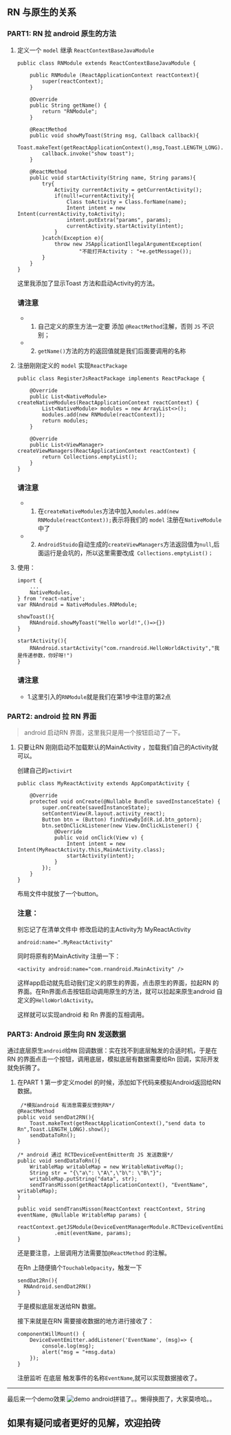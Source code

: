 ## RN 与原生的关系 ##

###  PART1:  RN 拉 android 原生的方法 ###

1.	定义一个 `model` 继承 `ReactContextBaseJavaModule`
	
		public class RNModule extends ReactContextBaseJavaModule {
		
		    public RNModule (ReactApplicationContext reactContext){
		        super(reactContext);
		    }
		
		    @Override
		    public String getName() {
		        return "RNModule";
		    }
		
		    @ReactMethod
		    public void showMyToast(String msg, Callback callback){
		        Toast.makeText(getReactApplicationContext(),msg,Toast.LENGTH_LONG).show();
		        callback.invoke("show toast");
		    }
		
		    @ReactMethod
		    public void startActivity(String name, String params){
		        try{
		            Activity currentActivity = getCurrentActivity();
		            if(null!=currentActivity){
		                Class toActivity = Class.forName(name);
		                Intent intent = new Intent(currentActivity,toActivity);
		                intent.putExtra("params", params);
		                currentActivity.startActivity(intent);
		            }
		        }catch(Exception e){
		            throw new JSApplicationIllegalArgumentException(
		                    "不能打开Activity : "+e.getMessage());
		        }
		    }
		}

	这里我添加了显示Toast 方法和启动Activity的方法。
	### 请注意 ###
	 
	- 1. 自己定义的原生方法一定要 添加 `@ReactMethod`注解，否则 `JS` 不识别；
	- 2. `getName()`方法的方的返回值就是我们后面要调用的名称
	

2.	注册刚刚定义的 `model` 实现`ReactPackage`
		
		public class RegisterJsReactPackage implements ReactPackage {
	
		    @Override
		    public List<NativeModule> createNativeModules(ReactApplicationContext reactContext) {
		        List<NativeModule> modules = new ArrayList<>();
		        modules.add(new RNModule(reactContext));
		        return modules;
		    }
		
		    @Override
		    public List<ViewManager> createViewManagers(ReactApplicationContext reactContext) {
		        return Collections.emptyList();
		    }
		}
	### 请注意 ###
		 
	- 1. 在`createNativeModules`方法中加入`modules.add(new RNModule(reactContext));`表示将我们的 `model` 注册在`NativeModule`中了
	- 2. `AndroidStuido`自动生成的`createViewManagers`方法返回值为`null`,后面运行是会坑的，所以这里需要改成` Collections.emptyList()；`

3.	使用：
		
		import {
		    ...
			NativeModules,
		} from 'react-native';		
		var RNAndroid = NativeModules.RNModule;
	
		showToast(){
	    	RNAndroid.showMyToast("Hello world!",()=>{})
	  	}
		
		startActivity(){
			RNAndroid.startActivity("com.rnandroid.HelloWorldActivity","我是传递参数，你好呀!")
	    }
	### 请注意 ###
	- 1.这里引入的`RNModule`就是我们在第1步中注意的第2点


	
###  PART2:  android 拉 RN 界面 ###

> android 启动RN 界面，这里我只是用一个按钮启动了一下。

1.	只要让RN 刚刚启动不加载默认的MainActivity ，加载我们自己的Activity就可以。

    创建自己的`activirt`

		public class MyReactActivity extends AppCompatActivity {
	
		    @Override
		    protected void onCreate(@Nullable Bundle savedInstanceState) {
		        super.onCreate(savedInstanceState);
		        setContentView(R.layout.activity_react);
		        Button btn = (Button) findViewById(R.id.btn_gotorn);
		        btn.setOnClickListener(new View.OnClickListener() {
		            @Override
		            public void onClick(View v) {
		                Intent intent = new Intent(MyReactActivity.this,MainActivity.class);
		                startActivity(intent);
		            }
		        });
		    }
		}

	布局文件中就放了一个button。
	
	### 注意： ###
	别忘记了在清单文件中 修改启动的主Activity为 MyReactActivity

	`android:name=".MyReactActivity"`
	
	同时将原有的MainActivity 注册一下：

    `<activity android:name="com.rnandroid.MainActivity" />`

	这样app启动就先启动我们定义的原生的界面，点击原生的界面，拉起RN 的界面。在Rn界面点击按钮启动调用原生的方法，就可以拉起来原生android 自定义的`HelloWorldActivity`。 
	
	这样就可以实现android 和 Rn 界面的互相调用。
	
###  PART3: Android 原生向 RN 发送数据 ###

通过底层原生`android`给`RN` 回调数据：实在找不到底层触发的合适时机，于是在RN 的界面点击一个按钮，调用底层，模拟底层有数据需要给Rn 回调，实际开发就免折腾了。

1.	在PART 1 第一步定义model 的时候，添加如下代码来模拟Android返回给RN 数据。
	
		 /*模拟android 有消息需要反馈到RN*/
	    @ReactMethod
	    public void sendDat2RN(){
	        Toast.makeText(getReactApplicationContext(),"send data to Rn",Toast.LENGTH_LONG).show();
	        sendDataToRn();
	    }
	
	    /* android 通过 RCTDeviceEventEmitter向 JS 发送数据*/
	    public void sendDataToRn(){
	        WritableMap writableMap = new WritableNativeMap();
	        String str = "{\"a\": \"A\",\"b\": \"B\"}";
	        writableMap.putString("data", str);
	        sendTransMisson(getReactApplicationContext(), "EventName", writableMap);
	    }
	
	    public void sendTransMisson(ReactContext reactContext, String eventName, @Nullable WritableMap params) {
	        reactContext.getJSModule(DeviceEventManagerModule.RCTDeviceEventEmitter.class)
	                .emit(eventName, params);
	    }

	还是要注意，上层调用方法需要加`@ReactMethod` 的注解。
	
	在Rn 上随便搞个`TouchableOpacity`，触发一下

		sendDat2Rn(){
		  RNAndroid.sendDat2RN()
	    }
	于是模拟底层发送给RN 数据。
	
	接下来就是在RN 需要接收数据的地方进行接收了：
		
		componentWillMount() {
			DeviceEventEmitter.addListener('EventName', (msg)=> {
				console.log(msg);
				alert("msg = "+msg.data)
			});
		}
	注册监听 在底层 触发事件的名称`EventName`,就可以实现数据接收了。

---------------
最后来一个demo效果
![demo](https://i.imgur.com/6RC4Cj2.gif)
android拼错了。。懒得换图了，大家莫喷哈。。

## 如果有疑问或者更好的见解，欢迎拍砖 ##
	
	
	